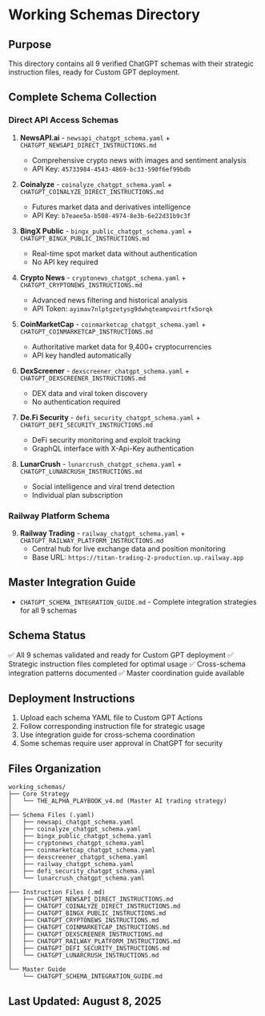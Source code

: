 # Working Schemas Directory

## Purpose
This directory contains all 9 verified ChatGPT schemas with their strategic instruction files, ready for Custom GPT deployment.

## Complete Schema Collection

### Direct API Access Schemas
1. **NewsAPI.ai** - `newsapi_chatgpt_schema.yaml` + `CHATGPT_NEWSAPI_DIRECT_INSTRUCTIONS.md`
   - Comprehensive crypto news with images and sentiment analysis
   - API Key: `45733984-4543-4869-bc33-590f6ef99bdb`

2. **Coinalyze** - `coinalyze_chatgpt_schema.yaml` + `CHATGPT_COINALYZE_DIRECT_INSTRUCTIONS.md`
   - Futures market data and derivatives intelligence
   - API Key: `b7eaee5a-b508-4974-8e3b-6e22d31b9c3f`

3. **BingX Public** - `bingx_public_chatgpt_schema.yaml` + `CHATGPT_BINGX_PUBLIC_INSTRUCTIONS.md`
   - Real-time spot market data without authentication
   - No API key required

4. **Crypto News** - `cryptonews_chatgpt_schema.yaml` + `CHATGPT_CRYPTONEWS_INSTRUCTIONS.md`
   - Advanced news filtering and historical analysis
   - API Token: `ayimav7nlptgzetysg9dwhqteampvoirtfx5orqk`

5. **CoinMarketCap** - `coinmarketcap_chatgpt_schema.yaml` + `CHATGPT_COINMARKETCAP_INSTRUCTIONS.md`
   - Authoritative market data for 9,400+ cryptocurrencies
   - API key handled automatically

6. **DexScreener** - `dexscreener_chatgpt_schema.yaml` + `CHATGPT_DEXSCREENER_INSTRUCTIONS.md`
   - DEX data and viral token discovery
   - No authentication required

7. **De.Fi Security** - `defi_security_chatgpt_schema.yaml` + `CHATGPT_DEFI_SECURITY_INSTRUCTIONS.md`
   - DeFi security monitoring and exploit tracking
   - GraphQL interface with X-Api-Key authentication

8. **LunarCrush** - `lunarcrush_chatgpt_schema.yaml` + `CHATGPT_LUNARCRUSH_INSTRUCTIONS.md`
   - Social intelligence and viral trend detection
   - Individual plan subscription

### Railway Platform Schema
9. **Railway Trading** - `railway_chatgpt_schema.yaml` + `CHATGPT_RAILWAY_PLATFORM_INSTRUCTIONS.md`
   - Central hub for live exchange data and position monitoring
   - Base URL: `https://titan-trading-2-production.up.railway.app`

## Master Integration Guide
- `CHATGPT_SCHEMA_INTEGRATION_GUIDE.md` - Complete integration strategies for all 9 schemas

## Schema Status
✅ All 9 schemas validated and ready for Custom GPT deployment
✅ Strategic instruction files completed for optimal usage
✅ Cross-schema integration patterns documented
✅ Master coordination guide available

## Deployment Instructions
1. Upload each schema YAML file to Custom GPT Actions
2. Follow corresponding instruction file for strategic usage
3. Use integration guide for cross-schema coordination
4. Some schemas require user approval in ChatGPT for security

## Files Organization
```
working_schemas/
├── Core Strategy
│   └── THE_ALPHA_PLAYBOOK_v4.md (Master AI trading strategy)
│
├── Schema Files (.yaml)
│   ├── newsapi_chatgpt_schema.yaml
│   ├── coinalyze_chatgpt_schema.yaml
│   ├── bingx_public_chatgpt_schema.yaml
│   ├── cryptonews_chatgpt_schema.yaml
│   ├── coinmarketcap_chatgpt_schema.yaml
│   ├── dexscreener_chatgpt_schema.yaml
│   ├── railway_chatgpt_schema.yaml
│   ├── defi_security_chatgpt_schema.yaml
│   └── lunarcrush_chatgpt_schema.yaml
│
├── Instruction Files (.md)
│   ├── CHATGPT_NEWSAPI_DIRECT_INSTRUCTIONS.md
│   ├── CHATGPT_COINALYZE_DIRECT_INSTRUCTIONS.md
│   ├── CHATGPT_BINGX_PUBLIC_INSTRUCTIONS.md
│   ├── CHATGPT_CRYPTONEWS_INSTRUCTIONS.md
│   ├── CHATGPT_COINMARKETCAP_INSTRUCTIONS.md
│   ├── CHATGPT_DEXSCREENER_INSTRUCTIONS.md
│   ├── CHATGPT_RAILWAY_PLATFORM_INSTRUCTIONS.md
│   ├── CHATGPT_DEFI_SECURITY_INSTRUCTIONS.md
│   └── CHATGPT_LUNARCRUSH_INSTRUCTIONS.md
│
└── Master Guide
    └── CHATGPT_SCHEMA_INTEGRATION_GUIDE.md
```

## Last Updated: August 8, 2025